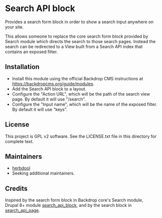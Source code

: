 Search API block
================

Provides a search form block in order to show a search input anywhere on your site.

This allows someone to replace the core search form block provided by Search
module which directs the search to those search pages. Instead the search can be
redirected to a View built from a Search API index that contains an exposed filter.

Installation
------------

- Install this module using the official Backdrop CMS instructions at
  <https://backdropcms.org/guide/modules>.
- Add the Search API block to a layout.
- Configure the "Action URL", which will be the path of the search view page. By
  default it will use "/search".
- Configure the "Input name", which will be the name of the exposed filter. By
  default it will use "keys".

License
-------

This project is GPL v2 software. See the LICENSE.txt file in this directory for
complete text.

Maintainers
-----------

- [herbdool](https://github.com/herbdool)
- Seeking additional maintainers.

Credits
-------

Inspired by the search form block in Backdrop core's Search module, Drupal 8+
module [search_api_block](https://www.drupal.org/project/search_api_block), and
by the search block in [search_api_page](https://github.com/backdrop-contrib/search_api_page).
